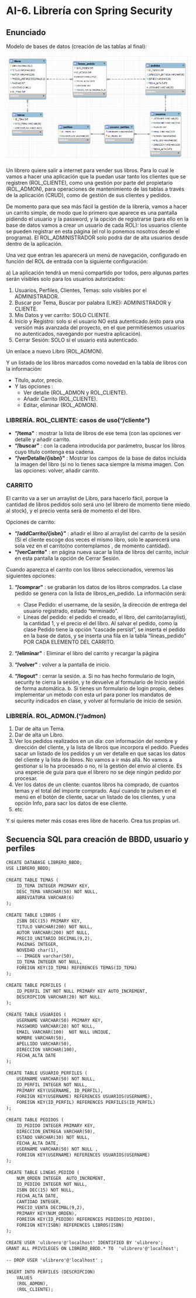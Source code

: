 # AI-6. Librería con Spring Security

## Enunciado

Modelo de bases de datos (creación de las tablas al final):

![Modelo de datos del ejercicio](src/main/resources/static/img/AI6_BBDD_librero.png)

Un librero quiere salir a internet para vender sus libros. Para lo cual le vamos a hacer una aplicación que la puedan usar tanto los clientes que se registren (ROL_CLIENTE), como una gestión por parte del propietario (ROL_ADMON), para operaciones de mantenimiento de las tablas a través de la aplicación (CRUD), como de gestión de sus clientes y pedidos.

De momento para que sea más fácil la gestión de la librería, vamos a hacer un carrito simple, de modo que lo primero que aparece es una pantalla pidiendo el usuario y la password, y la opción de registrarse (para ello en la base de datos vamos a crear un usuario de cada ROL): los usuarios cliente se pueden registrar en esta página (el rol lo ponemos nosotros desde el programa). El ROL_ADMINISTRADOR solo podrá dar de alta usuarios desde dentro de la aplicación.

Una vez que entran les aparecerá un menú de navegación, configurado en función del ROL de entrada con la siguiente configuración:

a) La aplicación tendrá un menú compartido por todos, pero algunas partes serán visibles solo para los usuarios autorizados:

  1. Usuarios, Perfiles, Clientes, Temas: solo visibles por el ADMINISTRADOR.
  2. Buscar por Tema, Buscar por palabra (LIKE): ADMINISTRADOR y CLIENTE.
  3. Mis Datos y ver carrito: SOLO CLIENTE.
  4. Inicio y Registro: solo si el usuario NO está autenticado.(esto para una versión más avanzada del proyecto, en el que permitiésemos usuarios no autenticados, navegando por nuestra aplicación).
  5. Cerrar Sesión: SOLO si el usuario está autenticado.

Un enlace a nuevo Libro (ROL_ADMON).

Y un listado de los libros marcados como novedad  en la tabla de libros con la información:

- Titulo, autor, precio.
- Y las opciones :
  - Ver detalle (ROL_ADMON y ROL_CLIENTE).
  - Añadir Carrito (ROL_CLIENTE).
  - Editar, eliminar (ROL_ADMON).

### LIBRERÍA. ROL_CLIENTE: casos de uso(**“/cliente”**)

- **“/tema"** : mostrar la lista de libros de ese tema (con las opciones ver detalle y añadir carrito.
- **“/buscar"** : con la cadena introducida por parámetro, buscar los libros cuyo título contenga esa cadena.
- **“/verDetalle/{isbn}"** : Mostrar los campos de la base de datos incluida la imagen del libro (si no lo tienes saca siempre la misma imagen. Con las opciones: volver, añadir carrito.

### CARRITO

El carrito va a ser un arraylist de Libro, para hacerlo fácil, porque la cantidad de libros pedidos solo será uno (el librero de momento tiene miedo al stock), y el precio venta será de momento el del libro.

Opciones de carrito:

- **“/addCarrito/{isbn}"** : añadir el libro al arraylist del carrito de la sesión (Si el cliente escoge dos veces el mismo libro, solo le aparecerá una sola vez en el carrito(no contemplamos , de momento cantidad).
- **“/verCarrito"** : en página nueva sacar la lista de libros del carrito, incluir en esta pantalla la opción de Cerrar Sesión.

Cuando aparezca el carrito con los libros seleccionados, veremos las siguientes opciones:

1. **“/comprar"** : se grabarán los datos de los libros comprados. La clase pedido se genera con la lista de libros_en_pedido. La información será:

    - Clase Pedido: el username, de la sesión, la dirección de entrega del usuario registrado, estado “terminado”.
    - Líneas del pedido: el pedido el creado, el libro, del carrito(arraylist), la cantidad 1, y el precio el del libro. Al salvar el pedido, como la clase Pedido tiene la opción “cascade persist”, se inserta el pedido en la base de datos, y se inserta una fila en la tabla “líneas_pedido” POR CADA ELEMENTO DEL CARRITO.

2. **“/eliminar"** : Eliminar el libro del carrito y recargar la página
3. **“/volver"** : volver a la pantalla de inicio.
4. **“/logout"** : cerrar la sesión.
  a. Si no has hecho formulario de login, security te cierra la sesión, y te devuelve al formulario de Inicio sesión de forma automática.
  b. Si tienes un formulario de login propio, debes implementar un método con esta url para poner los mandatos de security indicados en clase, y volver al formulario de inicio de sesión.

### LIBRERÍA. ROL_ADMON.(**“/admon**)

1. Dar de alta un Tema.
2. Dar de alta un Libro.
3. Ver los pedidos realizados en un día: con información del nombre y dirección del cliente, y la lista de libros que incorpora el pedido. Puedes sacar un listado de los pedidos y un ver detalle en que sacas los datos del cliente y la lista de libros. No vamos a ir más allá. No vamos a gestionar si lo ha procesado o no, ni la gestión del envío al cliente. Es una especie de guía para que el librero no se deje ningún pedido por procesar.
4. Ver los datos de un cliente: cuantos libros ha comprado, de cuantos temas y el total del importe comprado. Aquí cuando te pulsen en el menú en el botón de cliente, sacar un listado de los clientes, y una opción Info, para sacr los datos de ese cliente.
5. etc.

Y si quieres meter más cosas eres libre de hacerlo. Crea tus propias url.

## Secuencia SQL para creación de BBDD, usuario y perfiles

    CREATE DATABASE LIBRERO_BBDD;
    USE LIBRERO_BBDD;

    CREATE TABLE TEMAS (
        ID_TEMA INTEGER PRIMARY KEY, 
        DESC_TEMA VARCHAR(50) NOT NULL,
        ABREVIATURA VARCHAR(6)
    );    

    CREATE TABLE LIBROS (
        ISBN DEC(15) PRIMARY KEY, 
        TITULO VARCHAR(200) NOT NULL,
        AUTOR VARCHAR(200) NOT NULL, 
        PRECIO_UNITARIO DECIMAL(9,2),
        PAGINAS INTEGER,
        NOVEDAD char(1),
        -- IMAGEN varchar(50),
        ID_TEMA INTEGER NOT NULL,
        FOREIGN KEY(ID_TEMA) REFERENCES TEMAS(ID_TEMA)
    );
    
    CREATE TABLE PERFILES (
        ID_PERFIL INT NOT NULL PRIMARY KEY AUTO_INCREMENT,
        DESCRIPCION VARCHAR(20) NOT NULL
    );

    CREATE TABLE USUARIOS (
        USERNAME VARCHAR(50) PRIMARY KEY, 
        PASSWORD VARCHAR(20) NOT NULL, 
        EMAIL VARCHAR(100)  NOT NULL UNIQUE,
        NOMBRE VARCHAR(50), 
        APELLIDO VARCHAR(50), 
        DIRECCION VARCHAR(100), 
        FECHA_ALTA DATE
    );

    CREATE TABLE USUARIO_PERFILES (
        USERNAME VARCHAR(50) NOT NULL,
        ID_PERFIL INTEGER NOT NULL,
        PRIMARY KEY(USERNAME, ID_PERFIL),
        FOREIGN KEY(USERNAME) REFERENCES USUARIOS(USERNAME),
        FOREIGN KEY(ID_PERFIL) REFERENCES PERFILES(ID_PERFIL)
    );

    CREATE TABLE PEDIDOS (
        ID_PEDIDO INTEGER PRIMARY KEY, 
        DIRECCION_ENTREGA VARCHAR(50),
        ESTADO VARCHAR(30) NOT NULL, 
        FECHA_ALTA DATE,
        USERNAME VARCHAR(50) NOT NULL ,
        FOREIGN KEY(USERNAME) REFERENCES USUARIOS(USERNAME)
    );

    CREATE TABLE LINEAS_PEDIDO (
        NUM_ORDEN INTEGER  AUTO_INCREMENT,
        ID_PEDIDO INTEGER NOT NULL,
        ISBN DEC(15) NOT NULL, 
        FECHA_ALTA DATE, 
        CANTIDAD INTEGER,
        PRECIO_VENTA DECIMAL(9,2),
        PRIMARY KEY(NUM_ORDEN),
        FOREIGN KEY(ID_PEDIDO) REFERENCES PEDIDOS(ID_PEDIDO),
        FOREIGN KEY(ISBN) REFERENCES LIBROS(ISBN)
    );

    CREATE USER 'ulibrero'@'localhost' IDENTIFIED BY 'ulibrero';
    GRANT ALL PRIVILEGES ON LIBRERO_BBDD.* TO  'ulibrero'@'localhost';

    -- DROP USER 'ulibrero'@'localhost' ;

    INSERT INTO PERFILES (DESCRIPCION) 
        VALUES 
        (ROL_ADMON),
        (ROL_CLIENTE);
